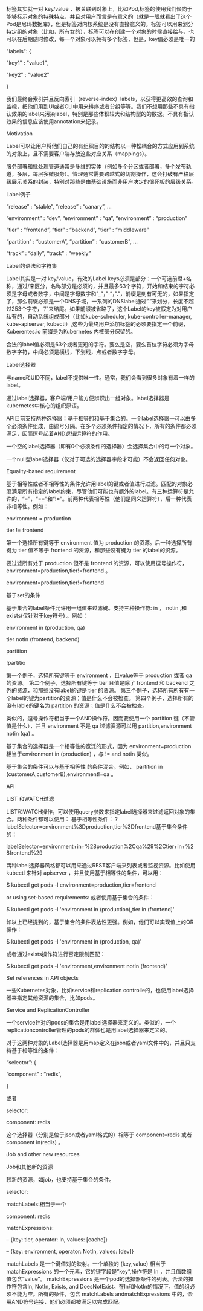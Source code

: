 标签其实就一对 key/value ，被关联到对象上，比如Pod,标签的使用我们倾向于能够标示对象的特殊特点，并且对用户而言是有意义的（就是一眼就看出了这个Pod是尼玛数据库），但是标签对内核系统是没有直接意义的。标签可以用来划分特定组的对象（比如，所有女的），标签可以在创建一个对象的时候直接给与，也可以在后期随时修改，每一个对象可以拥有多个标签，但是，key值必须是唯一的



"labels": {

 "key1" : "value1",

 "key2" : "value2"

 }

我们最终会索引并且反向索引（reverse-index）labels，以获得更高效的查询和监视，把他们用到UI或者CLI中用来排序或者分组等等。我们不想用那些不具有指认效果的label来污染label，特别是那些体积较大和结构型的的数据。不具有指认效果的信息应该使用annotation来记录。



Motivation

Label可以让用户将他们自己的有组织目的的结构以一种松耦合的方式应用到系统的对象上，且不需要客户端存放这些对应关系（mappings）。



服务部署和批处理管道通常是多维的实体（例如多个分区或者部署，多个发布轨道，多层，每层多微服务）。管理通常需要跨越式的切割操作，这会打破有严格层级展示关系的封装，特别对那些是由基础设施而非用户决定的很死板的层级关系。



Label例子



“release” : “stable”, “release” : “canary”, …

 “environment” : “dev”, “environment” : “qa”, “environment” : “production”

 “tier” : “frontend”, “tier” : “backend”, “tier” : “middleware”

 “partition” : “customerA”, “partition” : “customerB”, …

 “track” : “daily”, “track” : “weekly”

Label的语法和字符集

Label其实是一对 key/value，有效的Label keys必须是部分：一个可选前缀+名称，通过/来区分，名称部分是必须的，并且最多63个字符，开始和结束的字符必须是字母或者数字，中间是字母数字和”\_”，”-“，”.”，前缀是刻有可无的，如果指定了，那么前缀必须是一个DNS子域，一系列的DNSlabel通过”.”来划分，长度不超过253个字符，“/”来结尾。如果前缀被省略了，这个Label的key被假定为对用户私有的，自动系统组成部分（比如kube-scheduler, kube-controller-manager, kube-apiserver, kubectl）,这些为最终用户添加标签的必须要指定一个前缀，Kuberentes.io 前缀是为Kubernetes 内核部分保留的。



合法的label值必须是63个或者更短的字符。要么是空，要么首位字符必须为字母数字字符，中间必须是横线，下划线，点或者数字字母。



Label选择器

与name和UID不同，label不提供唯一性。通常，我们会看到很多对象有着一样的label。



通过label选择器，客户端/用户能方便辨识出一组对象。label选择器是kubernetes中核心的组织原语。



API目前支持两种选择器：基于相等的和基于集合的。一个label选择器一可以由多个必须条件组成，由逗号分隔。在多个必须条件指定的情况下，所有的条件都必须满足，因而逗号起着AND逻辑运算符的作用。



一个空的label选择器（即有0个必须条件的选择器）会选择集合中的每一个对象。



一个null型label选择器（仅对于可选的选择器字段才可能）不会返回任何对象。



Equality-based requirement

基于相等性或者不相等性的条件允许用label的键或者值进行过滤。匹配的对象必须满足所有指定的label约束，尽管他们可能也有额外的label。有三种运算符是允许的，“=”，“==”和“!=”。前两种代表相等性（他们是同义运算符），后一种代表非相等性。例如：



environment = production

 tier != frontend

第一个选择所有键等于 environment 值为 production 的资源。后一种选择所有键为 tier 值不等于 frontend 的资源，和那些没有键为 tier 的label的资源。



要过滤所有处于 production 但不是 frontend 的资源，可以使用逗号操作符， environment=production,tier!=frontend 。



environment=production,tier!=frontend

基于set的条件

基于集合的label条件允许用一组值来过滤键。支持三种操作符: in ， notin ,和 exists\(仅针对于key符号\) 。例如：



environment in \(production, qa\)

tier notin \(frontend, backend\)

partition

!partitio

第一个例子，选择所有键等于 environment ，且value等于 production 或者 qa 的资源。 第二个例子，选择所有键等于 tier 且值是除了 frontend 和 backend 之外的资源，和那些没有label的键是 tier 的资源。 第三个例子，选择所有所有有一个label的键为partition的资源；值是什么不会被检查。 第四个例子，选择所有的没有lable的键名为 partition 的资源；值是什么不会被检查。



类似的，逗号操作符相当于一个AND操作符。因而要使用一个 partition 键（不管值是什么），并且 environment 不是 qa 过滤资源可以用 partition,environment notin \(qa\) 。



基于集合的选择器是一个相等性的宽泛的形式，因为 environment=production 相当于environment in \(production\) ，与 != and notin 类似。



基于集合的条件可以与基于相等性 的条件混合。例如， partition in \(customerA,customerB\),environment!=qa 。



API

LIST 和WATCH过滤

LIST和WATCH操作，可以使用query参数来指定label选择器来过滤返回对象的集合。两种条件都可以使用： 基于相等性条件： ?labelSelector=environment%3Dproduction,tier%3Dfrontend基于集合条件的：



labelSelector=environment+in+%28production%2Cqa%29%2Ctier+in+%28frontend%29

两种label选择器风格都可以用来通过REST客户端来列表或者监视资源。比如使用 kubectl 来针对 apiserver ，并且使用基于相等性的条件，可以用：



$ kubectl get pods -l environment=production,tier=frontend

or using set-based requirements: 或者使用基于集合的条件：



$ kubectl get pods -l 'environment in \(production\),tier in \(frontend\)'

如以上已经提到的，基于集合的条件表达性更强。例如，他们可以实现值上的OR操作：



$ kubectl get pods -l 'environment in \(production, qa\)'

或者通过exists操作符进行否定限制匹配：



$ kubectl get pods -l 'environment,environment notin \(frontend\)'

Set references in API objects

一些Kubernetes对象，比如service和replication controlle的，也使用label选择器来指定其他资源的集合，比如pods。



Service and ReplicationController

一个service针对的pods的集合是用label选择器来定义的。类似的，一个replicationcontroller管理的pods的群体也是用label选择器来定义的。



对于这两种对象的Label选择器是用map定义在json或者yaml文件中的，并且只支持基于相等性的条件：



“selector”: {

“component” : “redis”,

}



或者



selector:

component: redis



这个选择器（分别是位于json或者yaml格式的）相等于 component=redis 或者 component in\(redis\) 。



Job and other new resources

Job和其他新的资源

较新的资源，如job，也支持基于集合的条件。



selector:

matchLabels:相当于一个

component: redis

matchExpressions:

– {key: tier, operator: In, values: \[cache\]}

– {key: environment, operator: NotIn, values: \[dev\]}



matchLabels 是一个键值对的映射。一个单独的 {key,value} 相当于 matchExpressions 的一个元素，它的键字段是”key”,操作符是 In ，并且值数组值包含”value”。 matchExpressions 是一个pod的选择器条件的列表。合法的操作符包含In, NotIn, Exists, and DoesNotExist。在In和NotIn的情况下，值的组必须不能为空。所有的条件，包含 matchLabels andmatchExpressions 中的，会用AND符号连接，他们必须都被满足以完成匹配。

